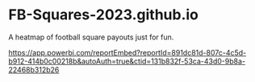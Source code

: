 # FB-Squares-2023.github.io
A heatmap of football square payouts just for fun.

https://app.powerbi.com/reportEmbed?reportId=891dc81d-807c-4c5d-b912-414b0c00218b&autoAuth=true&ctid=131b832f-53ca-43d0-9b8a-22468b312b26
